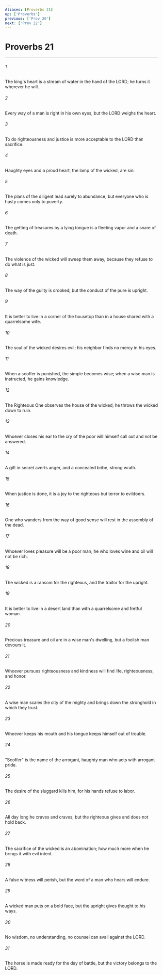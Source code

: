 ```yaml
---
Aliases: [Proverbs 21]
up: ['Proverbs']
previous: ['Prov 20']
next: ['Prov 22']
---
```

# Proverbs 21
***



###### 1 
The king's heart is a stream of water in the hand of the LORD; he turns it wherever he will. 

###### 2 
Every way of a man is right in his own eyes, but the LORD weighs the heart. 

###### 3 
To do righteousness and justice is more acceptable to the LORD than sacrifice. 

###### 4 
Haughty eyes and a proud heart, the lamp of the wicked, are sin. 

###### 5 
The plans of the diligent lead surely to abundance, but everyone who is hasty comes only to poverty. 

###### 6 
The getting of treasures by a lying tongue is a fleeting vapor and a snare of death. 

###### 7 
The violence of the wicked will sweep them away, because they refuse to do what is just. 

###### 8 
The way of the guilty is crooked, but the conduct of the pure is upright. 

###### 9 
It is better to live in a corner of the housetop than in a house shared with a quarrelsome wife. 

###### 10 
The soul of the wicked desires evil; his neighbor finds no mercy in his eyes. 

###### 11 
When a scoffer is punished, the simple becomes wise; when a wise man is instructed, he gains knowledge. 

###### 12 
The Righteous One observes the house of the wicked; he throws the wicked down to ruin. 

###### 13 
Whoever closes his ear to the cry of the poor will himself call out and not be answered. 

###### 14 
A gift in secret averts anger, and a concealed bribe, strong wrath. 

###### 15 
When justice is done, it is a joy to the righteous but terror to evildoers. 

###### 16 
One who wanders from the way of good sense will rest in the assembly of the dead. 

###### 17 
Whoever loves pleasure will be a poor man; he who loves wine and oil will not be rich. 

###### 18 
The wicked is a ransom for the righteous, and the traitor for the upright. 

###### 19 
It is better to live in a desert land than with a quarrelsome and fretful woman. 

###### 20 
Precious treasure and oil are in a wise man's dwelling, but a foolish man devours it. 

###### 21 
Whoever pursues righteousness and kindness will find life, righteousness, and honor. 

###### 22 
A wise man scales the city of the mighty and brings down the stronghold in which they trust. 

###### 23 
Whoever keeps his mouth and his tongue keeps himself out of trouble. 

###### 24 
"Scoffer" is the name of the arrogant, haughty man who acts with arrogant pride. 

###### 25 
The desire of the sluggard kills him, for his hands refuse to labor. 

###### 26 
All day long he craves and craves, but the righteous gives and does not hold back. 

###### 27 
The sacrifice of the wicked is an abomination; how much more when he brings it with evil intent. 

###### 28 
A false witness will perish, but the word of a man who hears will endure. 

###### 29 
A wicked man puts on a bold face, but the upright gives thought to his ways. 

###### 30 
No wisdom, no understanding, no counsel can avail against the LORD. 

###### 31 
The horse is made ready for the day of battle, but the victory belongs to the LORD.
